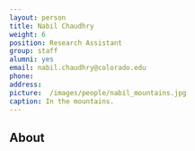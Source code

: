 ```yaml
---
layout: person
title: Nabil Chaudhry
weight: 6
position: Research Assistant
group: staff
alumni: yes
email: nabil.chaudhry@colorado.edu
phone:
address:
picture:  /images/people/nabil_mountains.jpg
caption: In the mountains.
---
```



## About

